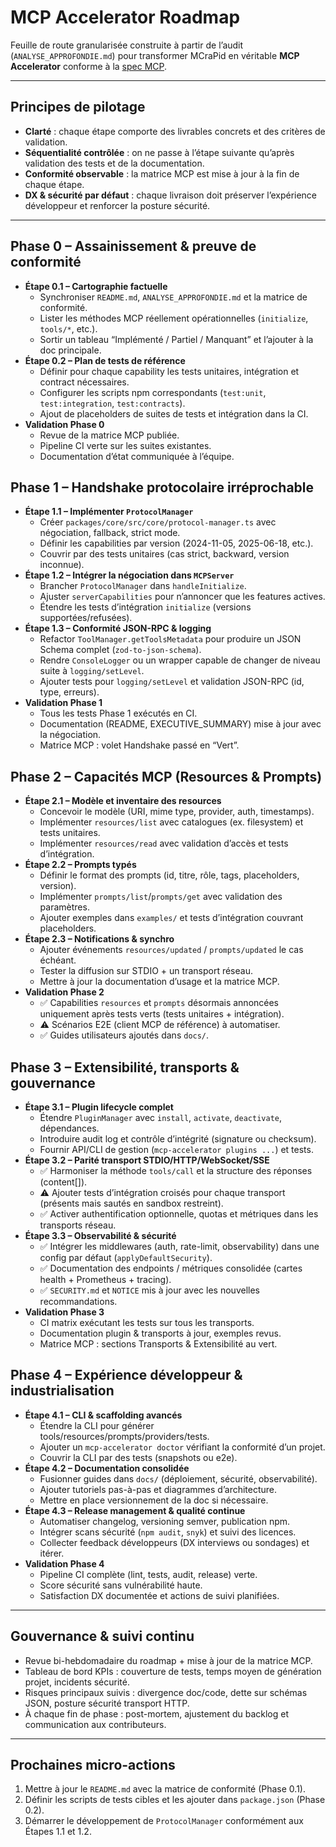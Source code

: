 # MCP Accelerator Roadmap

Feuille de route granularisée construite à partir de l’audit (`ANALYSE_APPROFONDIE.md`) pour transformer MCraPid en véritable **MCP Accelerator** conforme à la [spec MCP](https://modelcontextprotocol.io/docs/getting-started/intro).

---

## Principes de pilotage
- **Clarté** : chaque étape comporte des livrables concrets et des critères de validation.
- **Séquentialité contrôlée** : on ne passe à l’étape suivante qu’après validation des tests et de la documentation.
- **Conformité observable** : la matrice MCP est mise à jour à la fin de chaque étape.
- **DX & sécurité par défaut** : chaque livraison doit préserver l’expérience développeur et renforcer la posture sécurité.

---

## Phase 0 – Assainissement & preuve de conformité
- **Étape 0.1 – Cartographie factuelle**
  - Synchroniser `README.md`, `ANALYSE_APPROFONDIE.md` et la matrice de conformité.
  - Lister les méthodes MCP réellement opérationnelles (`initialize`, `tools/*`, etc.).
  - Sortir un tableau “Implémenté / Partiel / Manquant” et l’ajouter à la doc principale.
- **Étape 0.2 – Plan de tests de référence**
  - Définir pour chaque capability les tests unitaires, intégration et contract nécessaires.
  - Configurer les scripts npm correspondants (`test:unit`, `test:integration`, `test:contracts`).
  - Ajout de placeholders de suites de tests et intégration dans la CI.
- **Validation Phase 0**
  - Revue de la matrice MCP publiée.
  - Pipeline CI verte sur les suites existantes.
  - Documentation d’état communiquée à l’équipe.

## Phase 1 – Handshake protocolaire irréprochable
- **Étape 1.1 – Implémenter `ProtocolManager`**
  - Créer `packages/core/src/core/protocol-manager.ts` avec négociation, fallback, strict mode.
  - Définir les capabilities par version (2024-11-05, 2025-06-18, etc.).
  - Couvrir par des tests unitaires (cas strict, backward, version inconnue).
- **Étape 1.2 – Intégrer la négociation dans `MCPServer`**
  - Brancher `ProtocolManager` dans `handleInitialize`.
  - Ajuster `serverCapabilities` pour n’annoncer que les features actives.
  - Étendre les tests d’intégration `initialize` (versions supportées/refusées).
- **Étape 1.3 – Conformité JSON-RPC & logging**
  - Refactor `ToolManager.getToolsMetadata` pour produire un JSON Schema complet (`zod-to-json-schema`).
  - Rendre `ConsoleLogger` ou un wrapper capable de changer de niveau suite à `logging/setLevel`.
  - Ajouter tests pour `logging/setLevel` et validation JSON-RPC (id, type, erreurs).
- **Validation Phase 1**
  - Tous les tests Phase 1 exécutés en CI.
  - Documentation (README, EXECUTIVE_SUMMARY) mise à jour avec la négociation.
  - Matrice MCP : volet Handshake passé en “Vert”.

## Phase 2 – Capacités MCP (Resources & Prompts)
- **Étape 2.1 – Modèle et inventaire des resources**
  - Concevoir le modèle (URI, mime type, provider, auth, timestamps).
  - Implémenter `resources/list` avec catalogues (ex. filesystem) et tests unitaires.
  - Implémenter `resources/read` avec validation d’accès et tests d’intégration.
- **Étape 2.2 – Prompts typés**
  - Définir le format des prompts (id, titre, rôle, tags, placeholders, version).
  - Implémenter `prompts/list`/`prompts/get` avec validation des paramètres.
  - Ajouter exemples dans `examples/` et tests d’intégration couvrant placeholders.
- **Étape 2.3 – Notifications & synchro**
  - Ajouter événements `resources/updated` / `prompts/updated` le cas échéant.
  - Tester la diffusion sur STDIO + un transport réseau.
  - Mettre à jour la documentation d’usage et la matrice MCP.
- **Validation Phase 2**
  - ✅ Capabilities `resources` et `prompts` désormais annoncées uniquement après tests verts (tests unitaires + intégration).
  - ⚠️ Scénarios E2E (client MCP de référence) à automatiser.
  - ✅ Guides utilisateurs ajoutés dans `docs/`.

## Phase 3 – Extensibilité, transports & gouvernance
- **Étape 3.1 – Plugin lifecycle complet**
  - Étendre `PluginManager` avec `install`, `activate`, `deactivate`, dépendances.
  - Introduire audit log et contrôle d’intégrité (signature ou checksum).
  - Fournir API/CLI de gestion (`mcp-accelerator plugins ...`) et tests.
- **Étape 3.2 – Parité transport STDIO/HTTP/WebSocket/SSE**
  - ✅ Harmoniser la méthode `tools/call` et la structure des réponses (content[]).
  - ⚠️ Ajouter tests d’intégration croisés pour chaque transport (présents mais sautés en sandbox restreint).
  - ✅ Activer authentification optionnelle, quotas et métriques dans les transports réseau.
- **Étape 3.3 – Observabilité & sécurité**
  - ✅ Intégrer les middlewares (auth, rate-limit, observability) dans une config par défaut (`applyDefaultSecurity`).
  - ✅ Documentation des endpoints / métriques consolidée (cartes health + Prometheus + tracing).
  - ✅ `SECURITY.md` et `NOTICE` mis à jour avec les nouvelles recommandations.
- **Validation Phase 3**
  - CI matrix exécutant les tests sur tous les transports.
  - Documentation plugin & transports à jour, exemples revus.
  - Matrice MCP : sections Transports & Extensibilité au vert.

## Phase 4 – Expérience développeur & industrialisation
- **Étape 4.1 – CLI & scaffolding avancés**
  - Étendre la CLI pour générer tools/resources/prompts/providers/tests.
  - Ajouter un `mcp-accelerator doctor` vérifiant la conformité d’un projet.
  - Couvrir la CLI par des tests (snapshots ou e2e).
- **Étape 4.2 – Documentation consolidée**
  - Fusionner guides dans `docs/` (déploiement, sécurité, observabilité).
  - Ajouter tutoriels pas-à-pas et diagrammes d’architecture.
  - Mettre en place versionnement de la doc si nécessaire.
- **Étape 4.3 – Release management & qualité continue**
  - Automatiser changelog, versioning semver, publication npm.
  - Intégrer scans sécurité (`npm audit`, `snyk`) et suivi des licences.
  - Collecter feedback développeurs (DX interviews ou sondages) et itérer.
- **Validation Phase 4**
  - Pipeline CI complète (lint, tests, audit, release) verte.
  - Score sécurité sans vulnérabilité haute.
  - Satisfaction DX documentée et actions de suivi planifiées.

---

## Gouvernance & suivi continu
- Revue bi-hebdomadaire du roadmap + mise à jour de la matrice MCP.
- Tableau de bord KPIs : couverture de tests, temps moyen de génération projet, incidents sécurité.
- Risques principaux suivis : divergence doc/code, dette sur schémas JSON, posture sécurité transport HTTP.
- À chaque fin de phase : post-mortem, ajustement du backlog et communication aux contributeurs.

---

## Prochaines micro-actions
1. Mettre à jour le `README.md` avec la matrice de conformité (Phase 0.1).
2. Définir les scripts de tests cibles et les ajouter dans `package.json` (Phase 0.2).
3. Démarrer le développement de `ProtocolManager` conformément aux Étapes 1.1 et 1.2.
